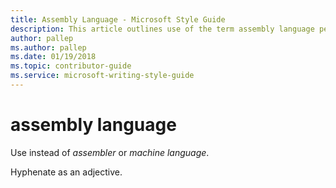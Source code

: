 ```yaml
---
title: Assembly Language - Microsoft Style Guide
description: This article outlines use of the term assembly language per Microsoft style guidelines.
author: pallep
ms.author: pallep
ms.date: 01/19/2018
ms.topic: contributor-guide
ms.service: microsoft-writing-style-guide
---
```


# assembly language

Use instead of *assembler* or *machine language*. 

Hyphenate as an adjective.

